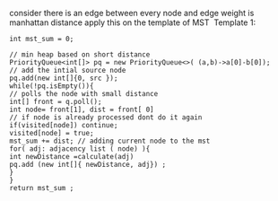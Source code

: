 consider there is an edge between every node and edge weight is manhattan distance
apply this on the template of MST
​
Template 1:
​
```
int mst_sum = 0;
​
// min heap based on short distance
PriorityQueue<int[]> pq = new PriorityQueue<>( (a,b)->a[0]-b[0]);
// add the intial source node
pq.add(new int[]{0, src });
while(!pq.isEmpty()){
// polls the node with small distance
int[] front = q.poll();
int node= front[1], dist = front[ 0]
// if node is already processed dont do it again
if(visited[node]) continue;
visited[node] = true;
mst_sum += dist; // adding current node to the mst
for( adj: adjacency list ( node) ){
int newDistance =calculate(adj)
pq.add (new int[]{ newDistance, adj}) ;
}
}
return mst_sum ;
```
